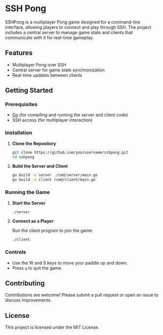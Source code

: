 
# SSH Pong

SSHPong is a multiplayer Pong game designed for a command-line interface, allowing players to connect and play through SSH. The project includes a central server to manage game state and clients that communicate with it for real-time gameplay.

## Features

- Multiplayer Pong over SSH
- Central server for game state synchronization
- Real-time updates between clients

## Getting Started

### Prerequisites

- [Go](https://golang.org/) (for compiling and running the server and client code)
- SSH access (for multiplayer interaction)

### Installation

1. **Clone the Repository**

    ```bash
    git clone https://github.com/yourusername/sshpong.git
    cd sshpong
    ```

2. **Build the Server and Client**

    ```bash
    go build -o server ./cmd/server/main.go
    go build -o client /cmd/client/main.go
    ```

### Running the Game

1. **Start the Server**

    ```bash
    ./server
    ```

2. **Connect as a Player**

    Run the client program to join the game:

    ```bash
    ./client
    ```

### Controls

- Use the W and S keys to move your paddle up and down.
- Press `q` to quit the game.

## Contributing

Contributions are welcome! Please submit a pull request or open an issue to discuss improvements.

## License

This project is licensed under the MIT License.
